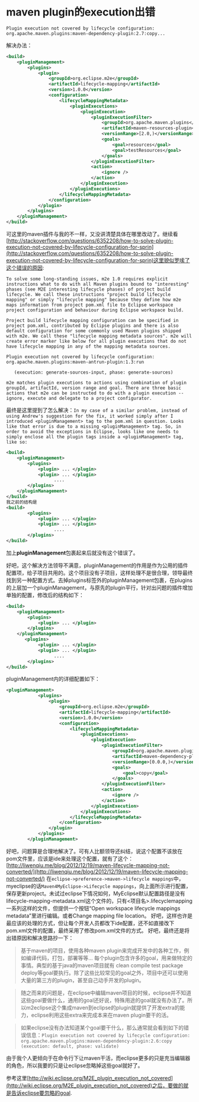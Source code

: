 # maven plugin的execution出错

`Plugin execution not covered by lifecycle configuration: org.apache.maven.plugins:maven-dependency-plugin:2.7:copy...`  

解决办法：
```xml
<build>
    <pluginManagement>
        <plugins>
            <plugin>
                <groupId>org.eclipse.m2e</groupId>
                <artifactId>lifecycle-mapping</artifactId>
                <version>1.0.0</version>
                <configuration>
                    <lifecycleMappingMetadata>
                        <pluginExecutions>
                            <pluginExecution>
                                <pluginExecutionFilter>
                                    <groupId>org.apache.maven.plugins</groupId>
                                    <artifactId>maven-resources-plugin</artifactId>
                                    <versionRange>[2.0,)</versionRange>
                                    <goals>
                                        <goal>resources</goal>
                                        <goal>testResources</goal>
                                    </goals>
                                </pluginExecutionFilter>
                                <action>
                                    <ignore />
                                </action>
                            </pluginExecution>
                        </pluginExecutions>
                    </lifecycleMappingMetadata>
                </configuration>
            </plugin>
        </plugins>
    </pluginManagement>
</build>
```
可这里的maven插件与我的不一样，又没讲清楚具体在哪里改动了。继续看[http://stackoverflow.com/questions/6352208/how-to-solve-plugin-execution-not-covered-by-lifecycle-configuration-for-sprin](http://stackoverflow.com/questions/6352208/how-to-solve-plugin-execution-not-covered-by-lifecycle-configuration-for-sprin)这里貌似罗嗦了这个错误的原因:  
```
To solve some long-standing issues, m2e 1.0 requires explicit instructions what to do with all Maven plugins bound to "interesting" phases (see M2E interesting lifecycle phases) of project build lifecycle. We call these instructions "project build lifecycle mapping" or simply "lifecycle mapping" because they define how m2e maps information from project pom.xml file to Eclipse workspace project configuration and behaviour during Eclipse workspace build.

Project build lifecycle mapping configuration can be specified in project pom.xml, contributed by Eclipse plugins and there is also default configuration for some commonly used Maven plugins shipped with m2e. We call these "lifecycle mapping metadata sources". m2e will create error marker like below for all plugin executions that do not have lifecycle mapping in any of the mapping metadata sources.

Plugin execution not covered by lifecycle configuration:
org.apache.maven.plugins:maven-antrun-plugin:1.3:run

   (execution: generate-sources-input, phase: generate-sources)

m2e matches plugin executions to actions using combination of plugin groupId, artifactId, version range and goal. There are three basic actions that m2e can be instructed to do with a plugin execution --ignore, execute and delegate to a project configurator.
```  

最终是这里提到了怎么解决：`In my case of a similar problem, instead of using Andrew's suggestion for the fix, it worked simply after I introduced <pluginManagement> tag to the pom.xml in question. Looks like that error is due to a missing <pluginManagement> tag. So, in order to avoid the exceptions in Eclipse, looks like one needs to simply enclose all the plugin tags inside a <pluginManagement> tag, like so:`  
```xml
<build>
    <pluginManagement>
        <plugins>
            <plugin> ... </plugin>
            <plugin> ... </plugin>
                  ....
        </plugins>
    </pluginManagement>
</build>
我之前的结构是
<build>
        <plugins>
            <plugin> ... </plugin>
            <plugin> ... </plugin>
                  ....
        </plugins>
</build>
```
加上**pluginManagement**包裹起来后就没有这个错误了。

好吧，这个解决方法领导不满意，pluginManagement的作用是作为公用的插件配置项，给子项目共用的。这个项目没有子项目，这样处理不是很合理，领导最终找到另一种配置方式。去掉plugins标签外的pluginManagement包裹，在plugins的上层加一个pluginManagement，与原先的plugin平行，针对出问题的插件增加单独的配置，修改后的结构如下：
```xml
<build>
    <pluginManagement>
        <plugins>
            <plugin> ... </plugin>
        </plugins>
    </pluginManagement> 
       <plugins>
            <plugin> ... </plugin>
            <plugin> ... </plugin>
                  ....
        </plugins>
</build>
```
pluginManagement内的详细配置如下：
```xml
<pluginManagement>
            <plugins>
                <plugin>
                    <groupId>org.eclipse.m2e</groupId>
                    <artifactId>lifecycle-mapping</artifactId>
                    <version>1.0.0</version>
                    <configuration>
                        <lifecycleMappingMetadata>
                            <pluginExecutions>
                                <pluginExecution>
                                    <pluginExecutionFilter>
                                        <groupId>org.apache.maven.plugins</groupId>
                                        <artifactId>maven-dependency-plugin</artifactId>
                                        <versionRange>[0.0.0,)</versionRange>
                                        <goals>
                                            <goal>copy</goal>
                                        </goals>
                                    </pluginExecutionFilter>
                                    <action>
                                        <ignore />
                                    </action>
                                </pluginExecution>
                            </pluginExecutions>
                        </lifecycleMappingMetadata>
                    </configuration>
                </plugin>
            </plugins>
        </pluginManagement>
```

好吧，问题算是合理地解决了。可有人比额领导还纠结，说这个配置不该放在pom文件里，应该是ide来处理这个配置，就有了这个：[http://liwenqiu.me/blog/2012/12/19/maven-lifecycle-mapping-not-converted/](http://liwenqiu.me/blog/2012/12/19/maven-lifecycle-mapping-not-converted/)
在`eclipse->preference->maven->lifecycle mappings`中，myeclipse的话`Maven4MyEclipse->Lifecycle mappings`，向上面所示进行配置，保存更新project。未试过eclipse下情况如何，MyEclipse默认配置路径是没有lifecycle-mapping-metadata.xml这个文件的，只有<项目名>.lifecyclemapping一系列这样的文件，但提供一个按钮“Open workspace lifecycle mappings metadata”里进行编辑。或者Change mapping file location。
      好吧，这样也许是最应该的处理的方式，但让每个开发人员都改下ide配置，还不如直接改下pom.xml文件的配置，最终采用了修改pom.xml文件的方式。
      好吧，最终还是将出错原因和解决思路抄一下：

>基于maven的项目，使用各种maven plugin来完成开发中的各种工作，例如编译代码，打包，部署等等… 每个plugin包含许多的goal，用来做特定的事情。典型的基于java的maven项目就有 clean compile test package deploy等goal要执行。除了这些比较常见的goal之外，项目中还可以使用大量的第三方的plugin，甚至自己动手开发的plugin。

>随之而来的问题是，在eclipse中编辑maven项目的时候，eclipse并不知道这些goal要做什么，通用的goal还好说，特殊用途的goal就没有办法了。所以m2eclipse这个集成maven到eclipse的plugin就提供了开发extra的能力，eclipse利用这些extra来完成本来在maven plugin要干的活。

>如果eclipse没有办法知道某个goal要干什么，那么通常就会看到如下的错误信息：`Plugin execution not covered by lifecycle configuration: org.apache.maven.plugins:maven-dependency-plugin:2.6:copy (execution: default, phase: validate)`

由于我个人更倾向于在命令行下让maven干活，而eclipse更多的只是充当编辑器的角色，所以我要的只是让eclipse忽略掉这些goal就好了。

参考这里[http://wiki.eclipse.org/M2E_plugin_execution_not_covered](http://wiki.eclipse.org/M2E_plugin_execution_not_covered)之后，要做的就是告诉eclipse要忽略的goal.